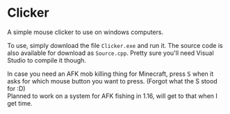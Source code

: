 # Clicker
A simple mouse clicker to use on windows computers.  
  
To use, simply download the file `Clicker.exe` and run it. The source code is also available for download as `Source.cpp`. Pretty sure you'll need Visual Studio to compile it though.
  
In case you need an AFK mob killing thing for Minecraft, press <kbd>S</kbd> when it asks for which mouse button you want to press. (Forgot what the S stood for :D)  
Planned to work on a system for AFK fishing in 1.16, will get to that when I get time.

